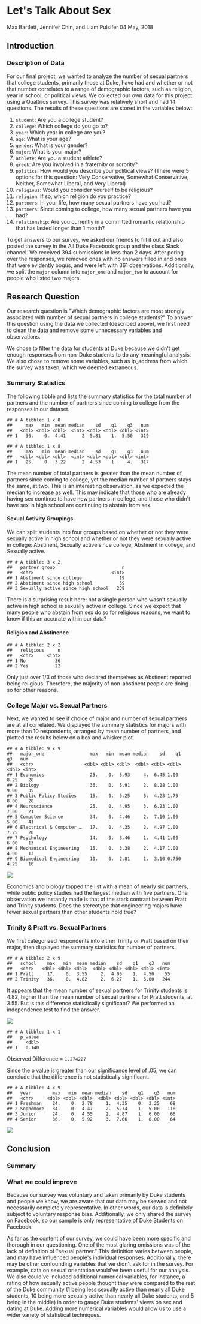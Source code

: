 Let's Talk About Sex
================
Max Bartlett, Jennifer Chin, and Liam Pulsifer
04 May, 2018

Introduction
------------

### Description of Data

For our final project, we wanted to analyze the number of sexual partners that college students, primarily those at Duke, have had and whether or not that number correlates to a range of demographic factors, such as religion, year in school, or political views. We collected our own data for this project using a Qualtrics survey. This survey was relatively short and had 14 questions. The results of these questions are stored in the variables below:

1.  `student`: Are you a college student?
2.  `college`: Which college do you go to?
3.  `year`: Which year in college are you?
4.  `age`: What is your age?
5.  `gender`: What is your gender?
6.  `major`: What is your major?
7.  `athlete`: Are you a student athlete?
8.  `greek`: Are you involved in a fraternity or sorority?
9.  `politics`: How would you describe your political views? (There were 5 options for this question: Very Conservative, Somewhat Conservative, Neither, Somewhat Liberal, and Very Liberal)
10. `religious`: Would you consider yourself to be religious?
11. `religion`: If so, which religion do you practice?
12. `partners`: In your life, how many sexual partners have you had?
13. `partners`: Since coming to college, how many sexual partners have you had?
14. `relationship`: Are you currently in a committed romantic relationship that has lasted longer than 1 month?

To get answers to our survey, we asked our friends to fill it out and also posted the survey in the All Duke Facebook group and the class Slack channel. We received 394 submissions in less than 2 days. After poring over the responses, we removed ones with no answers filled in and ones that were evidently bogus, and were left with 361 observations. Additionally, we split the `major` column into `major_one` and `major_two` to account for people who listed two majors.

Research Question
-----------------

Our research question is "Which demographic factors are most strongly associated with number of sexual partners in college students?" To answer this question using the data we collected (described above), we first need to clean the data and remove some unnecessary variables and observations.

We chose to filter the data for students at Duke because we didn't get enough responses from non-Duke students to do any meaningful analysis. We also chose to remove some variables, such as ip\_address from which the survey was taken, which we deemed extraneous.

### Summary Statistics

The following tibble and lists the summary statistics for the total number of partners and the number of partners since coming to college from the responses in our dataset.

    ## # A tibble: 1 x 8
    ##     max   min  mean median    sd    q1    q3   num
    ##   <dbl> <dbl> <dbl>  <int> <dbl> <dbl> <dbl> <int>
    ## 1   36.    0.  4.41      2  5.81    1.  5.50   319

    ## # A tibble: 1 x 8
    ##     max   min  mean median    sd    q1    q3   num
    ##   <dbl> <dbl> <dbl>  <int> <dbl> <dbl> <dbl> <int>
    ## 1   25.    0.  3.22      2  4.53    1.    4.   317

The mean number of total partners is greater than the mean number of partners since coming to college, yet the median number of partners stays the same, at two. This is an interesting observation, as we expected the median to increase as well. This may indicate that those who are already having sex continue to have new partners in college, and those who didn't have sex in high school are continuing to abstain from sex.

#### Sexual Activity Groupings

We can split students into four groups based on whether or not they were sexually active in high school and whether or not they were sexually active in college: Abstinent, Sexually active since college, Abstinent in college, and Sexually active.

    ## # A tibble: 3 x 2
    ##   partner_group                         n
    ##   <chr>                             <int>
    ## 1 Abstinent since college              19
    ## 2 Abstinent since high school          59
    ## 3 Sexually active since high school   239

There is a surprising result here: not a single person who wasn't sexually active in high school is sexually active in college. Since we expect that many people who abstain from sex do so for religious reasons, we want to know if this an accurate within our data?

#### Religion and Abstinence

    ## # A tibble: 2 x 2
    ##   religious     n
    ##   <chr>     <int>
    ## 1 No           36
    ## 2 Yes          22

Only just over 1/3 of those who declared themselves as Abstinent reported being religious. Therefore, the majority of non-abstinent people are doing so for other reasons.

### College Major vs. Sexual Partners

Next, we wanted to see if choice of major and number of sexual partners are at all correlated. We displayed the summary statistics for majors with more than 10 respondents, arranged by mean number of partners, and plotted the results below on a box and whisker plot.

    ## # A tibble: 9 x 9
    ##   major_one                 max   min  mean median    sd    q1    q3   num
    ##   <chr>                   <dbl> <dbl> <dbl>  <dbl> <dbl> <dbl> <dbl> <int>
    ## 1 Economics                 25.    0.  5.93     4.  6.45 1.00   8.25    28
    ## 2 Biology                   36.    0.  5.91     2.  8.28 1.00   9.00    35
    ## 3 Public Policy Studies     15.    0.  5.25     5.  4.23 1.75   8.00    28
    ## 4 Neuroscience              25.    0.  4.95     3.  6.23 1.00   7.00    21
    ## 5 Computer Science          34.    0.  4.46     2.  7.10 1.00   5.00    41
    ## 6 Electrical & Computer …   17.    0.  4.35     2.  4.97 1.00   7.25    20
    ## 7 Psychology                14.    0.  3.46     1.  4.41 1.00   6.00    13
    ## 8 Mechanical Engineering    15.    0.  3.38     2.  4.17 1.00   4.00    13
    ## 9 Biomedical Engineering    10.    0.  2.81     1.  3.10 0.750  4.25    16

![](project_files/figure-markdown_github/by-major-plots-1.png)

Economics and biology topped the list with a mean of nearly six partners, while public policy studies had the largest median with five partners. One observation we instantly made is that of the stark contrast between Pratt and Trinity students. Does the stereotype that engineering majors have fewer sexual partners than other students hold true?

### Trinity & Pratt vs. Sexual Partners

We first categorized respondents into either Trinity or Pratt based on their major, then displayed the summary statistics for number of partners.

    ## # A tibble: 2 x 9
    ##   school    max   min  mean median    sd    q1    q3   num
    ##   <chr>   <dbl> <dbl> <dbl>  <dbl> <dbl> <dbl> <dbl> <int>
    ## 1 Pratt     17.    0.  3.55     2.  4.05    1.  4.50    55
    ## 2 Trinity   36.    0.  4.82     2.  6.27    1.  6.00   244

It appears that the mean number of sexual partners for Trinity students is 4.82, higher than the mean number of sexual partners for Pratt students, at 3.55. But is this difference statistically significant? We performed an independence test to find the answer.

![](project_files/figure-markdown_github/pratt-trinity-diff-in-means-1.png)

    ## # A tibble: 1 x 1
    ##   p_value
    ##     <dbl>
    ## 1   0.140

Observed Difference = `1.274227`

Since the p value is greater than our significance level of .05, we can conclude that the difference is not statistically significant.

    ## # A tibble: 4 x 9
    ##   year        max   min  mean median    sd    q1    q3   num
    ##   <chr>     <dbl> <dbl> <dbl>  <dbl> <dbl> <dbl> <dbl> <int>
    ## 1 Freshman    24.    0.  2.78     1.  4.35    0.  3.25    68
    ## 2 Sophomore   34.    0.  4.47     2.  5.74    1.  5.00   118
    ## 3 Junior      24.    0.  4.55     2.  4.87    1.  6.00    66
    ## 4 Senior      36.    0.  5.92     3.  7.66    1.  8.00    64

![](project_files/figure-markdown_github/by-year-1.png)

Conclusion
----------

### Summary

### What we could improve

Because our survey was voluntary and taken primarily by Duke students and people we know, we are aware that our data may be skewed and not necessarily completely representative. In other words, our data is definitely subject to voluntary response bias. Additionally, we only shared the survey on Facebook, so our sample is only representative of Duke Students on Facebook.

As far as the content of our survey, we could have been more specific and thorough in our questioning. One of the most glaring omissions was of the lack of definition of "sexual partner." This definition varies between people, and may have influenced people's individual responses. Additionally, there may be other confounding variables that we didn't ask for in the survey. For example, data on sexual orientation would've been useful for our analysis. We also could've included additional numerical variables, for instance, a rating of how sexually active people thought they were compared to the rest of the Duke community (1 being less sexually active than nearly all Duke students, 10 being more sexually active than nearly all Duke students, and 5 being in the middle) in order to gauge Duke students' views on sex and dating at Duke. Adding more numerical variables would allow us to use a wider variety of statistical techniques.
